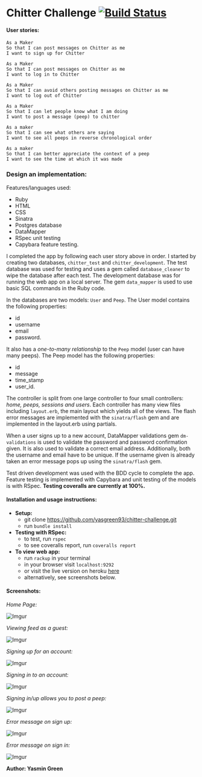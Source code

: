 # Chitter Challenge [![Build Status](https://travis-ci.org/makersacademy/chitter-challenge.svg?branch=master)](https://travis-ci.org/makersacademy/chitter-challenge)

#### User stories:
```
As a Maker
So that I can post messages on Chitter as me
I want to sign up for Chitter

As a Maker
So that I can post messages on Chitter as me
I want to log in to Chitter

As a Maker
So that I can avoid others posting messages on Chitter as me
I want to log out of Chitter

As a Maker
So that I can let people know what I am doing  
I want to post a message (peep) to chitter

As a maker
So that I can see what others are saying  
I want to see all peeps in reverse chronological order

As a maker
So that I can better appreciate the context of a peep
I want to see the time at which it was made
```

### Design an implementation:
Features/languages used:
* Ruby
* HTML                        
* CSS
* Sinatra
* Postgres database
* DataMapper
* RSpec unit testing
* Capybara feature testing.

I completed the app by following each user story above in order. I started by creating two databases, `chitter_test` and `chitter_development`. The test database was used for testing and uses a gem called `database_cleaner` to wipe the database after each test. The development database was for running the web app on a local server. The gem `data_mapper` is used to use basic SQL commands in the Ruby code.

In the databases are two models: `User` and `Peep`. The User model contains the following properties:
* id
* username
* email
* password.

It also has a *one-to-many relationship* to the `Peep` model (user can have many peeps). The Peep model has the following properties:
* id
* message
* time_stamp
* user_id.

The controller is split from one large controller to four small controllers: *home, peeps, sessions and users*. Each controller has many view files including `layout.erb`, the main layout which yields all of the views. The flash error messages are implemented with the `sinatra/flash` gem and are implemented in the layout.erb using partials.

When a user signs up to a new account, DataMapper validations gem `dm-validations` is used to validate the password and password confirmation given. It is also used to validate a correct email address. Additionally, both the username and email have to be unique. If the username given is already taken an error message pops up using the `sinatra/flash` gem.


Test driven development was used with the BDD cycle to complete the app. Feature testing is implemented with Capybara and unit testing of the models is with RSpec.
**Testing coveralls are currently at 100%.**

#### Installation and usage instructions:

* **Setup:**
  * git clone https://github.com/yasgreen93/chitter-challenge.git
  * run `bundle install`
* **Testing with RSpec:**
  * to test, run `rspec`
  * to see coveralls report, run `coveralls report`
* **To view web app:**
  * run `rackup` in your terminal
  * in your browser visit `localhost:9292`
  * or visit the live version on heroku [here](https://chitter-better-than-twitter.herokuapp.com/)
  * alternatively, see screenshots below.

#### Screenshots:

*Home Page:*

![Imgur](http://i.imgur.com/QYLnI0s.jpg)


*Viewing feed as a guest:*

![Imgur](http://i.imgur.com/ogDJHbm.jpg)


*Signing up for an account:*

![Imgur](http://i.imgur.com/1tJMbHD.jpg)


*Signing in to an account:*

![Imgur](http://i.imgur.com/DRd9I11.jpg)


*Signing in/up allows you to post a peep:*

![Imgur](http://i.imgur.com/BulpYYg.jpg)


*Error message on sign up:*

![Imgur](http://i.imgur.com/CwkNPTK.jpg)


*Error message on sign in:*

![Imgur](http://i.imgur.com/rl67etA.jpg)




**Author: Yasmin Green**
